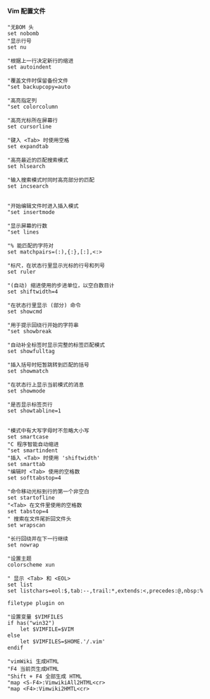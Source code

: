 #### Vim 配置文件
    
    "无BOM 头
    set nobomb
    "显示行号
    set nu
    
    "根据上一行决定新行的缩进
    set autoindent
    
    "覆盖文件时保留备份文件
    "set backupcopy=auto
    
    "高亮指定列
    "set colorcolumn
    
    "高亮光标所在屏幕行
    set cursorline
    
    "键入 <Tab> 时使用空格
    set expandtab
    
    "高亮最近的匹配搜索模式
    set hlsearch
    
    "输入搜索模式时同时高亮部分的匹配
    set incsearch
    
    
    "开始编辑文件时进入插入模式
    "set insertmode
    
    "显示屏幕的行数
    "set lines
    
    "% 能匹配的字符对
    set matchpairs=(:),{:},[:],<:>
    
    "标尺，在状态行里显示光标的行号和列号
    set ruler
    
    "(自动) 缩进使用的步进单位，以空白数目计
    set shiftwidth=4
    
    "在状态行里显示 (部分) 命令
    set showcmd
    
    "用于提示回绕行开始的字符串
    "set showbreak
    
    "自动补全标签时显示完整的标签匹配模式
    set showfulltag
    
    "插入括号时短暂跳转到匹配的括号
    set showmatch
    
    "在状态行上显示当前模式的消息
    set showmode
    
    "是否显示标签页行
    set showtabline=1
    
    
    "模式中有大写字母时不忽略大小写
    set smartcase
    "C 程序智能自动缩进
    "set smartindent
    "插入 <Tab> 时使用 'shiftwidth'
    set smarttab
    "编辑时 <Tab> 使用的空格数
    set softtabstop=4
    
    "命令移动光标到行的第一个非空白
    set startofline
    "<Tab> 在文件里使用的空格数
    set tabstop=4
    " 搜索在文件尾折回文件头
    set wrapscan
    
    "长行回绕并在下一行继续
    set nowrap
    
    "设置主题
    colorscheme xun
    
    " 显示 <Tab> 和 <EOL>
    set list
    set listchars=eol:$,tab:--,trail:*,extends:<,precedes:@,nbsp:%
    
    filetype plugin on 
    
    "设置变量 $VIMFILES
    if has("win32")
        let $VIMFILE=$VIM 
    else
        let $VIMFILES=$HOME.'/.vim'
    endif
    
    "vimWiki 生成HTML
    "F4 当前页生成HTML
    "Shift + F4 全部生成 HTML
    "map <S-F4>:VimwikiAll2HTML<cr>
    "map <F4>:Vimwiki2HMTL<cr>
